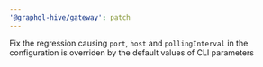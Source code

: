 ```yaml
---
'@graphql-hive/gateway': patch
---
```


Fix the regression causing `port`, `host` and `pollingInterval` in the configuration is overriden by the default values of CLI parameters
